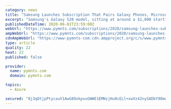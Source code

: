 ```yaml
---
category: news
title: "Samsung Launches Subscription That Pairs Galaxy Phones, Microsoft 365"
excerpt: "Samsung's Galaxy S20 model, sitting at around a $1,000 starting price, will now be bundled with Microsoft 365 and other features at a bargain to offset the cost."
publishedDateTime: 2020-06-01T23:59:00Z
webUrl: "https://www.pymnts.com/subscriptions/2020/samsung-launches-subscription-pairs-galaxy-phones-microsoft-365/"
ampWebUrl: "https://www.pymnts.com/subscriptions/2020/samsung-launches-subscription-pairs-galaxy-phones-microsoft-365/amp/"
cdnAmpWebUrl: "https://www-pymnts-com.cdn.ampproject.org/c/s/www.pymnts.com/subscriptions/2020/samsung-launches-subscription-pairs-galaxy-phones-microsoft-365/amp/"
type: article
quality: 22
heat: 22
published: false

provider:
  name: pymnts.com
  domain: pymnts.com

topics:
  - Azure

secured: "8j3qOtjpPtycauV1AwG89xkpxuGWWE1EMNzjHu0cELl+xwVz42nySADbY98mwvGrTUeT3BV6xYR5XU79yWcayFf9+/Bg9EfnMm299XOGGHyWvhQcukj98LWBEG+gEQKSHfvM9ofOyRdmiVAWY8smxY8hzz+DdtOOPQ4z0L25hlZYGJQk5U+C0J29ybg/HrDJZwH2kfIwXmj0vuWMBtylKtMxUrCiaToJ7FL/KiKs7dlqQ+blaZ0OMdGnKMiL7oE13iL8fnRhtq2D3Q2vbvquucxnHELU8FbpDrQ3yodXa39tOlriT8P5IV5VjlLVqKL5Rsv7rbqZcGu0NvYMsRuedZSq5mDikBpdHss2ub6Zn6K/g2kaSh9rjK4qqPyFyo8FIumMfXKukusmfuE5wUtNIIlE/doFywRcIhrBOHp9GV23V9fiiAtiWQu+l+T2l+NDP7kfLmNbxqAHeezIJVJUe6Y33FLEVEu8/qsxg1WYw40=;u/1wRIA47eD8WW0dwCqgdg=="
---
```


